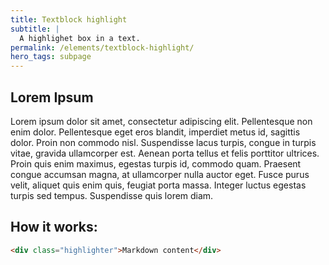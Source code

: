 ```yaml
---
title: Textblock highlight
subtitle: |
  A highlighet box in a text.
permalink: /elements/textblock-highlight/
hero_tags: subpage
---
```


<div class="highlighter">

## Lorem Ipsum

Lorem ipsum dolor sit amet, consectetur adipiscing elit. Pellentesque non enim dolor. Pellentesque eget eros blandit, imperdiet metus id, sagittis dolor. Proin non commodo nisl. Suspendisse lacus turpis, congue in turpis vitae, gravida ullamcorper est. Aenean porta tellus et felis porttitor ultrices. Proin quis enim maximus, egestas turpis id, commodo quam. Praesent congue accumsan magna, at ullamcorper nulla auctor eget. Fusce purus velit, aliquet quis enim quis, feugiat porta massa. Integer luctus egestas turpis sed tempus. Suspendisse quis lorem diam.

</div>

## How it works:

```html
<div class="highlighter">Markdown content</div>
```
